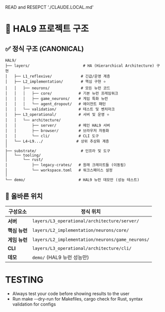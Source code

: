 READ and RESEPCT './CLAUDE.LOCAL.md'


# 📁 HAL9 프로젝트 구조

## ✅ 정식 구조 (CANONICAL)

```
HAL9/
├── layers/                        # HA (Hierarchical Architecture) 구현
│   ├── L1_reflexive/             # 긴급/운영 계층
│   ├── L2_implementation/        # 핵심 구현 ⭐
│   │   ├── neurons/              # 모든 뉴런 코드
│   │   │   ├── core/            # 기본 뉴런 프레임워크
│   │   │   ├── game_neurons/    # 게임 특화 뉴런
│   │   │   └── agent_dropout/   # 에이전트 패턴
│   │   └── validation/          # 테스트 및 벤치마크
│   ├── L3_operational/          # 서버 및 운영 ⭐
│   │   └── architecture/
│   │       ├── server/          # 메인 HAL9 서버
│   │       ├── browser/         # 브라우저 자동화
│   │       └── cli/             # CLI 도구
│   └── L4~L9.../               # 상위 추상화 계층
│
├── substrate/                    # 인프라 및 도구
│   └── tooling/
│       └── rust/
│           ├── legacy-crates/   # 원래 크레이트들 (이동됨)
│           └── workspace.toml   # 워크스페이스 설정
│
└── demo/                        # HAL9 뉴런 데모만 (성능 테스트)
```

## 🎯 올바른 위치

| 구성요소 | 정식 위치 |
|---------|----------|
| **서버** | `layers/L3_operational/architecture/server/` |
| **핵심 뉴런** | `layers/L2_implementation/neurons/core/` |
| **게임 뉴런** | `layers/L2_implementation/neurons/game_neurons/` |
| **CLI** | `layers/L3_operational/architecture/cli/` |
| **데모** | `demo/` (HAL9 뉴런 성능만) |


# TESTING
- Always test your code before showing results to the user
- Run make --dry-run for Makefiles, cargo check for Rust, syntax validation for configs